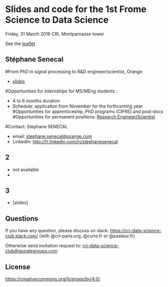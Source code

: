 # Slides and code for the 1st Frome Science to Data Science
Friday, 31 March 2016
CRI, Montparnasse tower 

See the [leaflet](./seminar_leaflet%231.jpg) 

## Stéphane Senecal
#From PhD in signal processing to R&D engineer/scientist, Orange

* [slides](./From%20science%20to%20data%20science%20-%20SENECAL%202017.pdf) 

#Opportunities for internships for MS/MEng students :
* 4 to 6 months duration
* Schedule: application from November for the forthcoming year
#Opportunities for apprenticeship, PhD programs (CIFRE) and post-docs
#Opportunities for permanent positions: [Research Engineer/Scientist](https://orange.jobs/site/en-home/)

#Contact: Stephane SENECAL
* email: stephane.senecal@orange.com
* LinkedIn: http://fr.linkedin.com/in/stephanesenecal

## 2

* not available
* 

## 3


* [slides]<!---(http://www.slideshare.net/gdumas/whole-brain-simulations-and-the-discrepancysimilarity-between-artificial-natural-neural-networks) -->

## Questions
If you have any question, please discuss on slack: https://cri-data-science-club.slack.com/ (with @cri-paris.org, @curie.fr or @pasteur.fr)

Otherwise send invitation request to: cri-data-science-club@googlegroups.com

## License
https://creativecommons.org/licenses/by/4.0/


